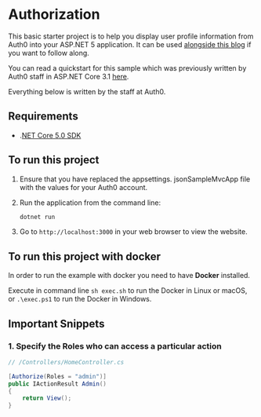 # Authorization

This basic starter project is to help you display user profile information from Auth0 into your ASP.NET 5 application. It can be used [alongside this blog](https://layersofabstraction.github.io/displaying-auth0-user-profiles-in-ASP.NET-Core-MVC.html) if you want to follow along. 

You can read a quickstart for this sample which was previously written by Auth0 staff in ASP.NET Core 3.1 [here](https://auth0.com/docs/quickstart/webapp/aspnet-core-3/03-authorization). 

Everything below is written by the staff at Auth0.

## Requirements

* .[NET Core 5.0 SDK](https://www.microsoft.com/net/download/core)

## To run this project

1. Ensure that you have replaced the appsettings. jsonSampleMvcApp file with the values for your Auth0 account.

2. Run the application from the command line:

    ```bash
    dotnet run
    ```

3. Go to `http://localhost:3000` in your web browser to view the website.

## To run this project with docker

In order to run the example with docker you need to have **Docker** installed.

Execute in command line `sh exec.sh` to run the Docker in Linux or macOS, or `.\exec.ps1` to run the Docker in Windows.


## Important Snippets

### 1. Specify the Roles who can access a particular action

```csharp
// /Controllers/HomeController.cs

[Authorize(Roles = "admin")]
public IActionResult Admin()
{
    return View();
}
```

